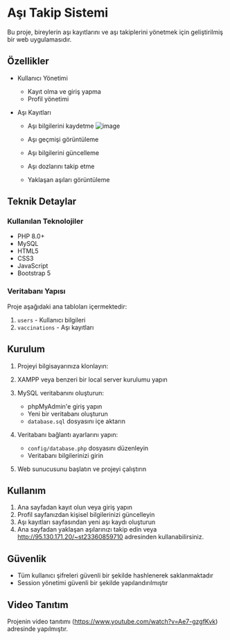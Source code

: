 # Aşı Takip Sistemi

Bu proje, bireylerin aşı kayıtlarını ve aşı takiplerini yönetmek için geliştirilmiş bir web uygulamasıdır.

## Özellikler

- Kullanıcı Yönetimi
  - Kayıt olma ve giriş yapma
  - Profil yönetimi

- Aşı Kayıtları
  - Aşı bilgilerini kaydetme
  ![image](https://github.com/user-attachments/assets/4375c5b5-fb43-42db-a2bc-e44c9967c2ad)

  - Aşı geçmişi görüntüleme
  - Aşı bilgilerini güncelleme
  - Aşı dozlarını takip etme
  - Yaklaşan aşıları görüntüleme

## Teknik Detaylar

### Kullanılan Teknolojiler

- PHP 8.0+
- MySQL
- HTML5
- CSS3
- JavaScript
- Bootstrap 5

### Veritabanı Yapısı

Proje aşağıdaki ana tabloları içermektedir:

1. `users` - Kullanıcı bilgileri
2. `vaccinations` - Aşı kayıtları


## Kurulum

1. Projeyi bilgisayarınıza klonlayın:

2. XAMPP veya benzeri bir local server kurulumu yapın

3. MySQL veritabanını oluşturun:
   - phpMyAdmin'e giriş yapın
   - Yeni bir veritabanı oluşturun
   - `database.sql` dosyasını içe aktarın

4. Veritabanı bağlantı ayarlarını yapın:
   - `config/database.php` dosyasını düzenleyin
   - Veritabanı bilgilerinizi girin

5. Web sunucusunu başlatın ve projeyi çalıştırın

## Kullanım

1. Ana sayfadan kayıt olun veya giriş yapın
2. Profil sayfanızdan kişisel bilgilerinizi güncelleyin
3. Aşı kayıtları sayfasından yeni aşı kaydı oluşturun
4. Ana sayfadan yaklaşan aşılarınızı takip edin
   veya http://95.130.171.20/~st23360859710 adresinden kullanabilirsiniz.

## Güvenlik

- Tüm kullanıcı şifreleri güvenli bir şekilde hashlenerek saklanmaktadır
- Session yönetimi güvenli bir şekilde yapılandırılmıştır

## Video Tanıtım

Projenin video tanıtımı (https://www.youtube.com/watch?v=Ae7-gzgfKvk) adresinde yapılmıştır.

